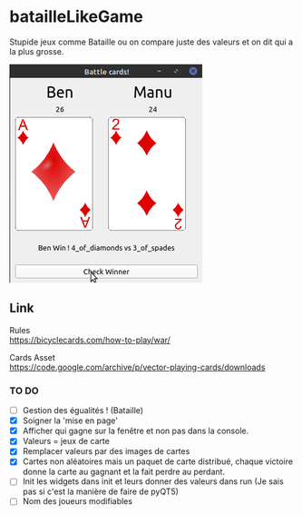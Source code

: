 # batailleLikeGame
Stupide jeux comme Bataille ou on compare juste des valeurs et on dit qui a la plus grosse.

![]()![previewBatailleLikeGame](previewBatailleLikeGame.gif)

## Link
Rules   
https://bicyclecards.com/how-to-play/war/

Cards Asset    
https://code.google.com/archive/p/vector-playing-cards/downloads


### TO DO
- [ ] Gestion des égualités ! (Bataille)
- [X] Soigner la 'mise en page'
- [X] Afficher qui gagne sur la fenêtre et non pas dans la console.
- [X] Valeurs = jeux de carte
- [X] Remplacer valeurs par des images de cartes
- [X] Cartes non aléatoires mais un paquet de carte distribué, chaque victoire donne la carte au gagnant et la fait perdre au perdant.
- [ ] Init les widgets dans init et leurs donner des valeurs dans run (Je sais pas si c'est la manière de faire de pyQT5)
- [ ] Nom des joueurs modifiables